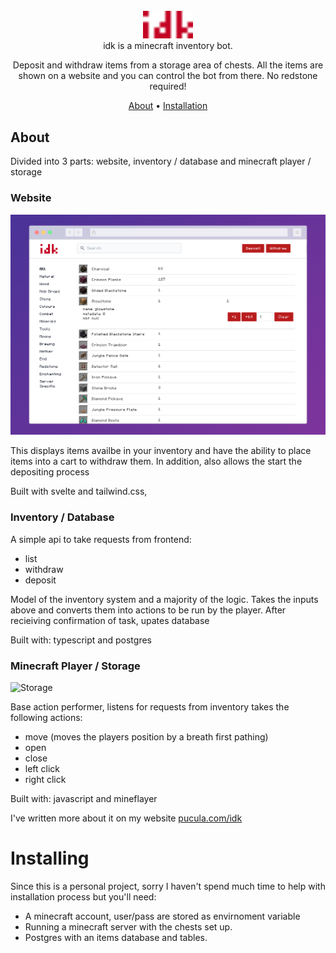 <br/>
<div align="center">

<img src="https://raw.githubusercontent.com/lazydancer/idk/0979dcfd4745d6a4848bcd430e977de8bd648d6f/img/logo.svg" width="80"/>
<br />
idk is a minecraft inventory bot. 

Deposit and withdraw items from a storage area of chests. All the items are shown on a website and you can control the bot from there. No redstone required!

[About](#about) •
[Installation](#installation) 

</div>

## About

Divided into 3 parts: website, inventory / database and minecraft player / storage

### Website

![Website](https://raw.githubusercontent.com/lazydancer/idk/main/img/screenshot-rocks%20(1).png)

This displays items availbe in your inventory and have the ability to place items into a cart to withdraw them. In addition, also allows the start the depositing process 

Built with svelte and tailwind.css,

### Inventory / Database
A simple api to take requests from frontend:
- list
- withdraw
- deposit

Model of the inventory system and a majority of the logic. Takes the inputs above and converts them into actions to be run by the player. After recieiving confirmation of task, upates database

Built with: typescript and postgres 

### Minecraft Player / Storage

![Storage](https://github.com/lazydancer/idk/blob/main/img/Screenshot%20from%202022-10-02%2009-06-44.png?raw=true)

Base action performer, listens for requests from inventory takes the following actions:
- move (moves the players position by a breath first pathing)
- open 
- close
- left click
- right click

Built with: javascript and mineflayer

I've written more about it on my website [pucula.com/idk](https://pucula.com/idk)

# Installing

Since this is a personal project, sorry I haven't spend much time to help with installation process but you'll need:
- A minecraft account, user/pass are stored as envirnoment variable
- Running a minecraft server with the chests set up.
- Postgres with an items database and tables. 

